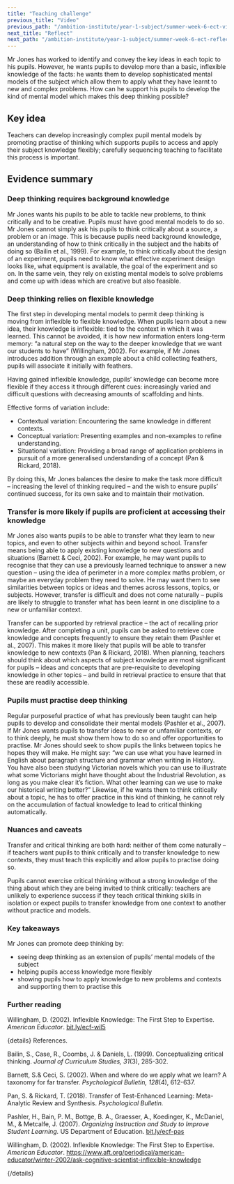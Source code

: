 ```yaml
---
title: "Teaching challenge"
previous_title: "Video"
previous_path: "/ambition-institute/year-1-subject/summer-week-6-ect-video"
next_title: "Reflect"
next_path: "/ambition-institute/year-1-subject/summer-week-6-ect-reflect"
---
```



Mr Jones has worked to identify and convey the key ideas in each topic to his pupils. However, he wants pupils to develop more than a basic, inflexible knowledge of the facts: he wants them to develop sophisticated mental models of the subject which allow them to apply what they have learnt to new and complex problems. How can he support his pupils to develop the kind of mental model which makes this deep thinking possible?

## Key idea

Teachers can develop increasingly complex pupil mental models by promoting practise of thinking which supports pupils to access and apply their subject knowledge flexibly; carefully sequencing teaching to facilitate this process is important.

## Evidence summary

### Deep thinking requires background knowledge

Mr Jones wants his pupils to be able to tackle new problems, to think critically and to be creative. Pupils must have good mental models to do so. Mr Jones cannot simply ask his pupils to think critically about a source, a problem or an image. This is because pupils need background knowledge, an understanding of how to think critically in the subject and the habits of doing so (Bailin et al., 1999). For example, to think critically about the design of an experiment, pupils need to know what effective experiment design looks like, what equipment is available, the goal of the experiment and so on. In the same vein, they rely on existing mental models to solve problems and come up with ideas which are creative but also feasible.

### Deep thinking relies on flexible knowledge

The first step in developing mental models to permit deep thinking is moving from inflexible to flexible knowledge. When pupils learn about a new idea, their knowledge is inflexible: tied to the context in which it was learned. This cannot be avoided, it is how new information enters long-term memory: “a natural step on the way to the deeper knowledge that we want our students to have” (Willingham, 2002). For example, if Mr Jones introduces addition through an example about a child collecting feathers, pupils will associate it initially with feathers.

Having gained inflexible knowledge, pupils’ knowledge can become more flexible if they access it through different cues: increasingly varied and difficult questions with decreasing amounts of scaffolding and hints.

Effective forms of variation include:

- Contextual variation: Encountering the same knowledge in different contexts.
- Conceptual variation: Presenting examples and non-examples to refine understanding.
- Situational variation: Providing a broad range of application problems in pursuit of a more generalised understanding of a concept (Pan & Rickard, 2018).

By doing this, Mr Jones balances the desire to make the task more difficult – increasing the level of thinking required – and the wish to ensure pupils’ continued success, for its own sake and to maintain their motivation.

### Transfer is more likely if pupils are proficient at accessing their knowledge

Mr Jones also wants pupils to be able to transfer what they learn to new topics, and even to other subjects within and beyond school. Transfer means being able to apply existing knowledge to new questions and situations (Barnett & Ceci, 2002). For example, he may want pupils to recognise that they can use a previously learned technique to answer a new question – using the idea of perimeter in a more complex maths problem, or maybe an everyday problem they need to solve. He may want them to see similarities between topics or ideas and themes across lessons, topics, or subjects. However, transfer is difficult and does not come naturally – pupils are likely to struggle to transfer what has been learnt in one discipline to a new or unfamiliar context.

Transfer can be supported by retrieval practice – the act of recalling prior knowledge. After completing a unit, pupils can be asked to retrieve core knowledge and concepts frequently to ensure they retain them (Pashler et al., 2007). This makes it more likely that pupils will be able to transfer knowledge to new contexts (Pan & Rickard, 2018). When planning, teachers should think about which aspects of subject knowledge are most significant for pupils – ideas and concepts that are pre-requisite to developing knowledge in other topics – and build in retrieval practice to ensure that that these are readily accessible.

### Pupils must practise deep thinking

Regular purposeful practice of what has previously been taught can help pupils to develop and consolidate their mental models (Pashler et al., 2007). If Mr Jones wants pupils to transfer ideas to new or unfamiliar contexts, or to think deeply, he must show them how to do so and offer opportunities to practise. Mr Jones should seek to show pupils the links between topics he hopes they will make. He might say: “we can use what you have learned in English about paragraph structure and grammar when writing in History. You have also been studying Victorian novels which you can use to illustrate what some Victorians might have thought about the Industrial Revolution, as long as you make clear it’s fiction. What other learning can we use to make our historical writing better?” Likewise, if he wants them to think critically about a topic, he has to offer practice in this kind of thinking, he cannot rely on the accumulation of factual knowledge to lead to critical thinking automatically.

### Nuances and caveats

Transfer and critical thinking are both hard: neither of them come naturally – if teachers want pupils to think critically and to transfer knowledge to new contexts, they must teach this explicitly and allow pupils to practise doing so.

Pupils cannot exercise critical thinking without a strong knowledge of the thing about which they are being invited to think critically: teachers are unlikely to experience success if they teach critical thinking skills in isolation or expect pupils to transfer knowledge from one context to another without practice and models.



### Key takeaways
Mr Jones can promote deep thinking by:
- seeing deep thinking as an extension of pupils’ mental models of the subject 
- helping pupils access knowledge more flexibly
- showing pupils how to apply knowledge to new problems and contexts and supporting them to practise this


### Further reading

Willingham, D. (2002). Inflexible Knowledge: The First Step to Expertise. _American Educator_. [bit.ly/ecf-wil5](http://bit.ly/ecf-wil5)

{details}
References.


Bailin, S., Case, R., Coombs, J. &amp; Daniels, L. (1999). Conceptualizing critical thinking. _Journal of Curriculum Studies, 31_(3), 285-302.

Barnett, S.&amp; Ceci, S. (2002). When and where do we apply what we learn? A taxonomy for far transfer. _Psychological Bulletin, 128_(4), 612-637.

Pan, S. &amp; Rickard, T. (2018). Transfer of Test-Enhanced Learning: Meta-Analytic Review and Synthesis. _Psychological Bulletin._

Pashler, H., Bain, P. M., Bottge, B. A., Graesser, A., Koedinger, K., McDaniel, M., &amp; Metcalfe, J. (2007). _Organizing Instruction and Study to Improve Student Learning._ US Department of Education. <a href="https://bit.ly/ecf-pas" target="_blank" rel="noopener">bit.ly/ecf-pas</a>

Willingham, D. (2002). Inflexible Knowledge: The First Step to Expertise. _American Educator_. <a href="https://www.aft.org/periodical/american-educator/winter-2002/ask-cognitive-scientist-inflexible-knowledge" target="_blank" rel="noopener">https://www.aft.org/periodical/american-educator/winter-2002/ask-cognitive-scientist-inflexible-knowledge</a>

{/details}

